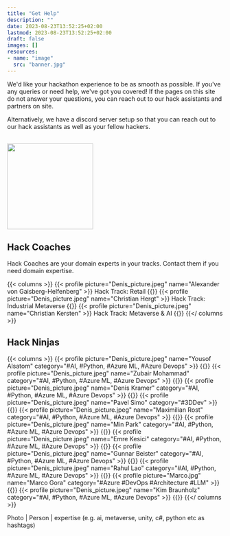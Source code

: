 ```yaml
---
title: "Get Help"
description: ""
date: 2023-08-23T13:52:25+02:00
lastmod: 2023-08-23T13:52:25+02:00
draft: false
images: []
resources:
- name: "image"
  src: "banner.jpg"
---
```

We'd like your hackathon experience to be as smooth as possible. If you've any queries or need help, we've got you covered!
If the pages on this site do not answer your questions, you can reach out to our hack assistants and partners on site.

Alternatively, we have a discord server setup so that you can reach out to our hack assistants as well as your fellow
hackers.
      <p class="-size-m" style="margin:0">
        <br />
        <a href="https://discord.gg/cJzJJ3m6" target="_blank">
          <img src="https://assets-global.website-files.com/6257adef93867e50d84d30e2/636e0b5061df290f5892d944_full_logo_black_RGB.svg" width="200" />
        </a>
      </p>

## Hack Coaches
Hack Coaches are your domain experts in your tracks. Contact them if you need domain expertise.

{{< columns >}}
  {{< profile picture="Denis_picture.jpeg" name="Alexander von Gaisberg-Helfenberg" >}}
    Hack Track: Retail
  {{</profile >}}
  {{< profile picture="Denis_picture.jpeg" name="Christian Hergt" >}}
    Hack Track: Industrial Metaverse
  {{</profile >}}
  {{< profile picture="Denis_picture.jpeg" name="Christian Kersten" >}}
    Hack Track: Metaverse & AI
  {{</profile >}}
{{</ columns >}}



## Hack Ninjas

{{< columns >}}
  {{< profile picture="Denis_picture.jpeg" name="Yousof Alsatom" category="#AI, #Python, #Azure ML, #Azure Devops" >}}
  {{</profile >}}
  {{< profile picture="Denis_picture.jpeg" name="Zubair Mohammad" category="#AI, #Python, #Azure ML, #Azure Devops" >}}
  {{</profile >}}
  {{< profile picture="Denis_picture.jpeg" name="Denis Kramer" category="#AI, #Python, #Azure ML, #Azure Devops" >}}
  {{</profile >}}
  {{< profile picture="Denis_picture.jpeg" name="Pavel Simo" category="#3DDev" >}}
  {{</profile >}}
  {{< profile picture="Denis_picture.jpeg" name="Maximilian Rost" category="#AI, #Python, #Azure ML, #Azure Devops" >}}
  {{</profile >}}
  {{< profile picture="Denis_picture.jpeg" name="Min Park" category="#AI, #Python, #Azure ML, #Azure Devops" >}}
  {{</profile >}}
  {{< profile picture="Denis_picture.jpeg" name="Emre Kesici" category="#AI, #Python, #Azure ML, #Azure Devops" >}}
  {{</profile >}}
  {{< profile picture="Denis_picture.jpeg" name="Gunnar Beister" category="#AI, #Python, #Azure ML, #Azure Devops" >}}
  {{</profile >}}
  {{< profile picture="Denis_picture.jpeg" name="Rahul Lao" category="#AI, #Python, #Azure ML, #Azure Devops" >}}
  {{</profile >}}
  {{< profile picture="Marco.jpg" name="Marco Gora" category="#Azure #DevOps #Architecture #LLM" >}}
  {{</profile >}}
  {{< profile picture="Denis_picture.jpeg" name="Kim Braunholz" category="#AI, #Python, #Azure ML, #Azure Devops" >}}
  {{</profile >}}
{{</ columns >}}

Photo | Person | expertise (e.g. ai, metaverse, unity, c#, python etc as hashtags)